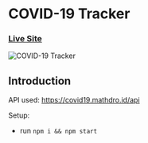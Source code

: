 # COVID-19 Tracker

### [Live Site](https://corona-19-data.netlify.app/)

![COVID-19 Tracker](http://www.simpleimageresizer.com/_uploads/photos/4eea4b52/Capture_0.png)

## Introduction

API used: https://covid19.mathdro.id/api

Setup:
- run ```npm i && npm start```

